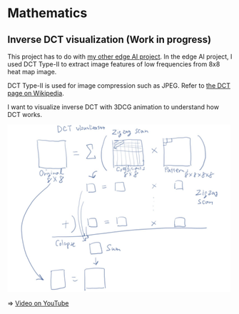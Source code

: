# Mathematics

## Inverse DCT visualization (Work in progress)

This project has to do with [my other edge AI project](https://github.com/araobp/edge-ai/blob/main/RockPaperScissors.md). In the edge AI project, I used DCT Type-II to extract image features of low frequencies from 8x8 heat map image. 

DCT Type-II is used for image compression such as JPEG. Refer to [the DCT page on Wikipedia](https://en.wikipedia.org/wiki/Discrete_cosine_transform).

I want to visualize inverse DCT with 3DCG animation to understand how DCT works.

<img src="draft.jpg" width=500>

=> [Video on YouTube](https://youtu.be/OWIU_BMA92s)
